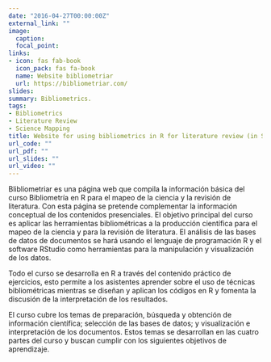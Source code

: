 ```yaml
---
date: "2016-04-27T00:00:00Z"
external_link: ""
image:
  caption: 
  focal_point: 
links:
- icon: fas fab-book
  icon_pack: fas fa-book
  name: Website bibliometriar
  url: https://bibliometriar.com/
slides:
summary: Bibliometrics.
tags:
- Bibliometrics
- Literature Review
- Science Mapping
title: Website for using bibliometrics in R for literature review (in Spanish).
url_code: ""
url_pdf: ""
url_slides: ""
url_video: ""
---
```


Blibliometriar es una página web que compila la información básica del curso Bibliometría en R para el mapeo de la ciencia y la revisión de literatura. Con esta página se pretende complementar la información conceptual de los contenidos presenciales. El objetivo principal del curso es aplicar las herramientas bibliométricas a la producción científica para el mapeo de la ciencia y para la revisión de literatura. El análisis de las bases de datos de documentos se hará usando el lenguaje de programación R y el software RStudio como herramientas para la manipulación y visualización de los datos.

Todo el curso se desarrolla en R a través del contenido práctico de ejercicios, esto permite a los asistentes aprender sobre el uso de técnicas bibliométricas mientras se diseñan y aplican los códigos en R y fomenta la discusión de la interpretación de los resultados.

El curso cubre los temas de preparación, búsqueda y obtención de información científica; selección de las bases de datos; y visualización e interpretación de los documentos. Estos temas se desarrollan en las cuatro partes del curso y buscan cumplir con los siguientes objetivos de aprendizaje.
